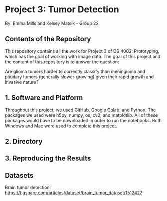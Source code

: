 # Project 3: Tumor Detection 
By: Emma Mills and Kelsey Matsik - Group 22 


## Contents of the Repository 
This repository contains all the work for Project 3 of DS 4002: Prototyping, which has the goal of working with image data. The goal of this project and the content of this repository is to answer the question:

Are glioma tumors harder to correctly classify than meningioma and pituitary tumors (generally slower-growing) given their rapid growth and invasive nature? 

## 1. Software and Platform 
Throughout this project, we used GitHub, Google Colab, and Python. The packages we used were h5py, numpy, os, cv2, and matplotlib. All of these packages would have to be downloaded in order to run the notebooks. Both Windows and Mac were used to complete this project.

## 2. Directory 


## 3. Reproducing the Results

## Datasets 
Brain tumor detection: <https://figshare.com/articles/dataset/brain_tumor_dataset/1512427>
